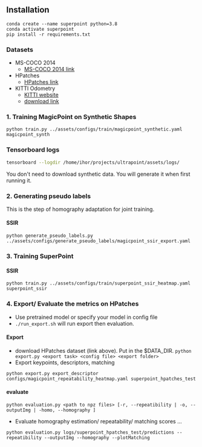 ## Installation
```
conda create --name superpoint python=3.8
conda activate superpoint
pip install -r requirements.txt
```

### Datasets

- MS-COCO 2014 
    - [MS-COCO 2014 link](http://cocodataset.org/#download)
- HPatches
    - [HPatches link](http://icvl.ee.ic.ac.uk/vbalnt/hpatches/hpatches-sequences-release.tar.gz)
- KITTI Odometry
    - [KITTI website](http://www.cvlibs.net/datasets/kitti/raw_data.php)
    - [download link](http://www.cvlibs.net/download.php?file=raw_data_downloader.zip)


### 1. Training MagicPoint on Synthetic Shapes
```python train.py ../assets/configs/train/magicpoint_synthetic.yaml magicpoint_synth```

### Tensorboard logs
```bash
tensorboard --logdir /home/ihor/projects/ultrapoint/assets/logs/
```

You don't need to download synthetic data. You will generate it when first running it.

### 2. Generating pseudo labels
This is the step of homography adaptation for joint training.

#### SSIR
```python generate_pseudo_labels.py ../assets/configs/generate_pseudo_labels/magicpoint_ssir_export.yaml```

### 3. Training SuperPoint

#### SSIR
```python train.py ../assets/configs/train/superpoint_ssir_heatmap.yaml superpoint_ssir```

### 4. Export/ Evaluate the metrics on HPatches
- Use pretrained model or specify your model in config file
- ```./run_export.sh``` will run export then evaluation.

#### Export
- download HPatches dataset (link above). Put in the $DATA_DIR.
```python export.py <export task> <config file> <export folder>```
- Export keypoints, descriptors, matching
```
python export.py export_descriptor  configs/magicpoint_repeatability_heatmap.yaml superpoint_hpatches_test
```
#### evaluate
```python evaluation.py <path to npz files> [-r, --repeatibility | -o, --outputImg | -homo, --homography ]```
- Evaluate homography estimation/ repeatability/ matching scores ...
```
python evaluation.py logs/superpoint_hpatches_test/predictions --repeatibility --outputImg --homography --plotMatching
```
